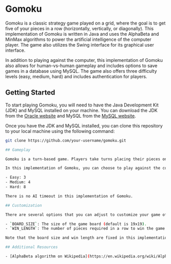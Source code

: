 # Gomoku

Gomoku is a classic strategy game played on a grid, where the goal is to get five of your pieces in a row (horizontally, vertically, or diagonally). This implementation of Gomoku is written in Java and uses the AlphaBeta and MinMax algorithms to power the artificial intelligence of the computer player. The game also utilizes the Swing interface for its graphical user interface.

In addition to playing against the computer, this implementation of Gomoku also allows for human-vs-human gameplay and includes options to save games in a database using MySQL. The game also offers three difficulty levels (easy, medium, hard) and includes authentication for players.

## Getting Started

To start playing Gomoku, you will need to have the Java Development Kit (JDK) and MySQL installed on your machine. You can download the JDK from the [Oracle website](https://www.oracle.com/java/technologies/javase-downloads.html) and MySQL from the [MySQL website](https://dev.mysql.com/downloads/).

Once you have the JDK and MySQL installed, you can clone this repository to your local machine using the following command:

```bash
git clone https://github.com/your-username/gomoku.git

## Gameplay

Gomoku is a turn-based game. Players take turns placing their pieces on the grid, with the goal of getting five in a row. The first player to achieve this wins the game.

In this implementation of Gomoku, you can choose to play against the computer, against another human player, or load a previously saved game from the database. The computer player is powered by the AlphaBeta and MinMax algorithms, which allow it to make strategic decisions based on the current state of the board. You can also choose from three difficulty levels: easy, medium, or hard. The AI depth for each difficulty level is as follows:

- Easy: 3
- Medium: 4
- Hard: 8

There is no AI timeout in this implementation of Gomoku.

## Customization

There are several options that you can adjust to customize your game of Gomoku. These options can be found in the `Config` class, and include the following:

- `BOARD_SIZE`: The size of the game board (default is 19x19).
- `WIN_LENGTH`: The number of pieces required in a row to win the game (default is 5).

Note that the board size and win length are fixed in this implementation and cannot be changed.

## Additional Resources

- [AlphaBeta algorithm on Wikipedia](https://en.wikipedia.org/wiki/Alpha%E2%80%93beta_pruning)
